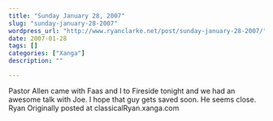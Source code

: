 ```yaml
---
title: "Sunday January 28, 2007"
slug: "sunday-january-28-2007"
wordpress_url: "http://www.ryanclarke.net/post/sunday-january-28-2007/"
date: 2007-01-28
tags: []
categories: ["Xanga"]
description: ""

---
```


Pastor Allen came with Faas and I to Fireside tonight and we had an awesome talk with Joe. I hope that guy gets saved soon. He seems close.
Ryan
Originally posted at classicalRyan.xanga.com
